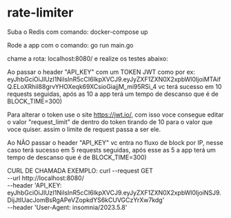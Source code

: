 # rate-limiter

Suba o Redis com comando: docker-compose up

Rode a app com o comando: go run main.go

chame a rota: localhost:8080/ e realize os testes abaixo:

Ao passar o header "API_KEY" com um TOKEN JWT como por ex: eyJhbGciOiJIUzI1NiIsInR5cCI6IkpXVCJ9.eyJyZXF1ZXN0X2xpbWl0IjoiMTAifQ.ELoXRhil88grvYHOXeqk69XCsioGiajjM_mi95RSi_4
vc terá sucesso em 10 requests seguidas, após as 10 a app terá um tempo de descanso que é de BLOCK_TIME=300)

Para alterar o token use o site https://jwt.io/, com isso voce consegue editar o valor "request_limit" de dentro do token tirando de 10 para o valor que voce quiser. assim o limite de request passa a ser ele.

Ao NÃO passar o header "API_KEY" vc entra no fluxo de block por IP, nesse caso terá sucesso em 5 requests seguidas, após esse as 5 a app terá um tempo de descanso que é de BLOCK_TIME=300)


CURL DE CHAMADA EXEMPLO:
curl --request GET \
  --url http://localhost:8080/ \
  --header 'API_KEY: eyJhbGciOiJIUzI1NiIsInR5cCI6IkpXVCJ9.eyJyZXF1ZXN0X2xpbWl0IjoiNSJ9.DijJtIUacJomBsRgAPeVZopkdYS6kCUVGCzYrXw7kdg' \
  --header 'User-Agent: insomnia/2023.5.8'
